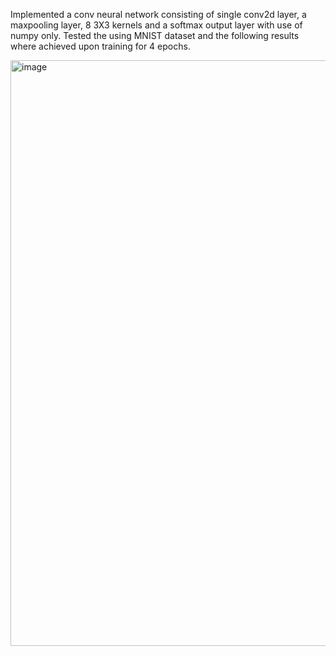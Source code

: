 Implemented a conv neural network consisting of single conv2d layer, a maxpooling layer, 8 3X3 kernels and a softmax output layer with use of numpy only. Tested the using MNIST dataset and the following results where achieved upon training for 4 epochs.

<img width="937" alt="image" src="https://github.com/abh1shank/CNN-scratch-implementation/assets/97939389/98832ef6-b9f2-4ed8-8e6a-ecaac9282d2c">
